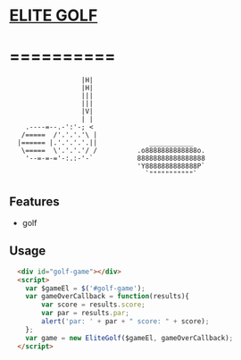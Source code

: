 #       [ELITE GOLF](http://fiddler.io/elite-golf)
#       ==========

                      |H|
                      |H|
                      |||
                      |||
                      |V|
                      | |
        .----=--.-':'-; <
       /=====  /'.'.'.'\ |
      |====== |.'.'.'.'.||             ___________
       \=====  \'.'.'.'/ /          .o8888888888888o.
        '--=-=-='-:.:-'-`           88888888888888888
                                    'Y8888888888888P`
                                      `"""""""""""`

## Features
* golf

## Usage
```html
  <div id="golf-game"></div>
  <script>
    var $gameEl = $('#golf-game');
    var gameOverCallback = function(results){
        var score = results.score;
        var par = results.par;
        alert('par: ' + par + " score: " + score);
    };
    var game = new EliteGolf($gameEl, gameOverCallback);
  </script>
```
